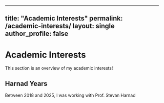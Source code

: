 <!-- _pages/academic-interests.md -->
---
title: "Academic Interests"
permalink: /academic-interests/
layout: single
author_profile: false
---

# Academic Interests

This section is an overview of my academic interests!

##

## Harnad Years

Between 2018 and 2025, I was working with Prof. Stevan Harnad


